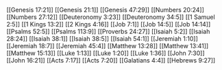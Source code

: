 [[Genesis 17:21]]
[[Genesis 21:1]]
[[Genesis 47:29]]
[[Numbers 20:24]]
[[Numbers 27:12]]
[[Deuteronomy 3:23]]
[[Deuteronomy 34:5]]
[[1 Samuel 2:5]]
[[1 Kings 13:2]]
[[2 Kings 4:16]]
[[Job 7:1]]
[[Job 14:5]]
[[Job 14:14]]
[[Psalms 52:5]]
[[Psalms 113:9]]
[[Proverbs 24:27]]
[[Isaiah 5:2]]
[[Isaiah 28:24]]
[[Isaiah 38:1]]
[[Isaiah 38:5]]
[[Isaiah 54:1]]
[[Jeremiah 1:10]]
[[Jeremiah 18:7]]
[[Jeremiah 45:4]]
[[Matthew 13:28]]
[[Matthew 13:41]]
[[Matthew 15:13]]
[[Luke 1:13]]
[[Luke 1:20]]
[[Luke 1:36]]
[[John 7:30]]
[[John 16:21]]
[[Acts 7:17]]
[[Acts 7:20]]
[[Galatians 4:4]]
[[Hebrews 9:27]]
